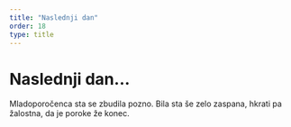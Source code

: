 ```yaml
---
title: "Naslednji dan"
order: 18
type: title
---
```

# Naslednji dan...

Mladoporočenca sta se zbudila pozno.
Bila sta še zelo zaspana, hkrati pa 
žalostna, da je poroke že konec.